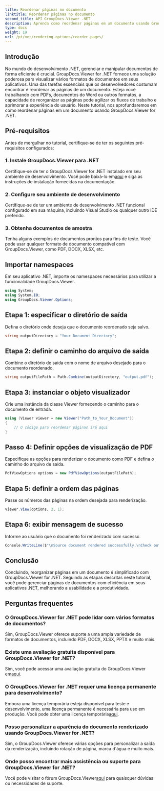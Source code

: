 ```yaml
---
title: Reordenar páginas no documento
linktitle: Reordenar páginas no documento
second_title: API GroupDocs.Viewer .NET
description: Aprenda como reordenar páginas em um documento usando GroupDocs.Viewer for .NET. Siga nosso tutorial passo a passo para um gerenciamento de documentos perfeito.
type: docs
weight: 19
url: /pt/net/rendering-options/reorder-pages/
---
```

## Introdução
No mundo do desenvolvimento .NET, gerenciar e manipular documentos de forma eficiente é crucial. GroupDocs.Viewer for .NET fornece uma solução poderosa para visualizar vários formatos de documentos em seus aplicativos. Uma das tarefas essenciais que os desenvolvedores costumam encontrar é reordenar as páginas de um documento. Esteja você trabalhando com PDFs, documentos do Word ou outros formatos, a capacidade de reorganizar as páginas pode agilizar os fluxos de trabalho e aprimorar a experiência do usuário. Neste tutorial, nos aprofundaremos em como reordenar páginas em um documento usando GroupDocs.Viewer for .NET.
## Pré-requisitos
Antes de mergulhar no tutorial, certifique-se de ter os seguintes pré-requisitos configurados:
### 1. Instale GroupDocs.Viewer para .NET
 Certifique-se de ter o GroupDocs.Viewer for .NET instalado em seu ambiente de desenvolvimento. Você pode baixá-lo em[aqui](https://releases.groupdocs.com/viewer/net/) e siga as instruções de instalação fornecidas na documentação.
### 2. Configure seu ambiente de desenvolvimento
Certifique-se de ter um ambiente de desenvolvimento .NET funcional configurado em sua máquina, incluindo Visual Studio ou qualquer outro IDE preferido.
### 3. Obtenha documentos de amostra
Tenha alguns exemplos de documentos prontos para fins de teste. Você pode usar qualquer formato de documento compatível com GroupDocs.Viewer, como PDF, DOCX, XLSX, etc.

## Importar namespaces
Em seu aplicativo .NET, importe os namespaces necessários para utilizar a funcionalidade GroupDocs.Viewer.

```csharp
using System;
using System.IO;
using GroupDocs.Viewer.Options;
```
## Etapa 1: especificar o diretório de saída
Defina o diretório onde deseja que o documento reordenado seja salvo.
```csharp
string outputDirectory = "Your Document Directory";
```
## Etapa 2: definir o caminho do arquivo de saída
Combine o diretório de saída com o nome de arquivo desejado para o documento reordenado.
```csharp
string outputFilePath = Path.Combine(outputDirectory, "output.pdf");
```
## Etapa 3: instanciar o objeto visualizador
Crie uma instância da classe Viewer fornecendo o caminho para o documento de entrada.
```csharp
using (Viewer viewer = new Viewer("Path_to_Your_Document"))
{
    // O código para reordenar páginas irá aqui
}
```
## Passo 4: Definir opções de visualização de PDF
Especifique as opções para renderizar o documento como PDF e defina o caminho do arquivo de saída.
```csharp
PdfViewOptions options = new PdfViewOptions(outputFilePath);
```
## Etapa 5: definir a ordem das páginas
Passe os números das páginas na ordem desejada para renderização.
```csharp
viewer.View(options, 2, 1);
```
## Etapa 6: exibir mensagem de sucesso
Informe ao usuário que o documento foi renderizado com sucesso.
```csharp
Console.WriteLine($"\nSource document rendered successfully.\nCheck output in {outputDirectory}.");
```

## Conclusão
Concluindo, reorganizar páginas em um documento é simplificado com GroupDocs.Viewer for .NET. Seguindo as etapas descritas neste tutorial, você pode gerenciar páginas de documentos com eficiência em seus aplicativos .NET, melhorando a usabilidade e a produtividade.
## Perguntas frequentes
### O GroupDocs.Viewer for .NET pode lidar com vários formatos de documentos?
Sim, GroupDocs.Viewer oferece suporte a uma ampla variedade de formatos de documentos, incluindo PDF, DOCX, XLSX, PPTX e muito mais.
### Existe uma avaliação gratuita disponível para GroupDocs.Viewer for .NET?
 Sim, você pode acessar uma avaliação gratuita do GroupDocs.Viewer em[aqui](https://releases.groupdocs.com/).
### O GroupDocs.Viewer for .NET requer uma licença permanente para desenvolvimento?
 Embora uma licença temporária esteja disponível para teste e desenvolvimento, uma licença permanente é necessária para uso em produção. Você pode obter uma licença temporária[aqui](https://purchase.groupdocs.com/temporary-license/).
### Posso personalizar a aparência do documento renderizado usando GroupDocs.Viewer for .NET?
Sim, o GroupDocs.Viewer oferece várias opções para personalizar a saída da renderização, incluindo rotação de página, marca d'água e muito mais.
### Onde posso encontrar mais assistência ou suporte para GroupDocs.Viewer for .NET?
 Você pode visitar o fórum GroupDocs.Viewer[aqui](https://forum.groupdocs.com/c/viewer/9) para quaisquer dúvidas ou necessidades de suporte.